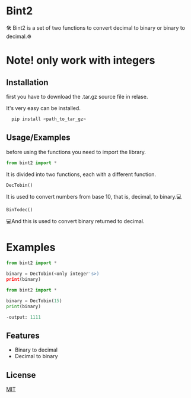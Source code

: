 
# Bint2

🛠️
Bint2 is a set of two functions to convert decimal to binary or binary to decimal.⚙️

# Note! only work with integers 

## Installation

first you have to download the .tar.gz source file in relase.

It's very easy can be installed.

```bash
  pip install <path_to_tar_gz>
```
    
## Usage/Examples

before using the functions you need to import the library.

```python
from bint2 import *
```

It is divided into two functions, each with a different function.

```
DecTobin()
```
It is used to convert numbers from base 10, that is, decimal, to binary.💻

```
BinTodec()
```
💻And this is used to convert binary returned to decimal.

# Examples

```python
from bint2 import *

binary = DecTobin(<only integer's>)
print(binary)

```
```python
from bint2 import *

binary = DecTobin(15)
print(binary)

-output: 1111

```



## Features

- Binary to decimal
- Decimal to binary


## License

[MIT](https://choosealicense.com/licenses/mit/)

